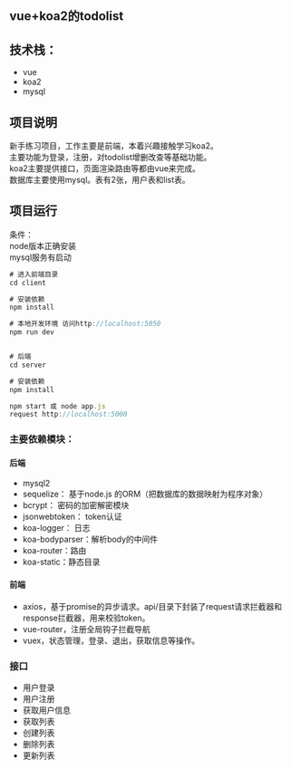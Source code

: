 ## vue+koa2的todolist

## 技术栈：
* vue
* koa2
* mysql

## 项目说明
新手练习项目，工作主要是前端，本着兴趣接触学习koa2。  
主要功能为登录，注册，对todolist增删改查等基础功能。  
koa2主要提供接口，页面渲染路由等都由vue来完成。  
数据库主要使用mysql。表有2张，用户表和list表。

## 项目运行
条件：  
node版本正确安装  
mysql服务有启动  

``` javascript
# 进入前端目录
cd client

# 安装依赖
npm install

# 本地开发环境 访问http://localhost:5050
npm run dev


# 后端 
cd server

# 安装依赖
npm install

npm start 或 node app.js
request http://localhost:5000
```

### 主要依赖模块：  
#### 后端
- mysql2
- sequelize： 基于node.js 的ORM（把数据库的数据映射为程序对象） 
- bcrypt：  密码的加密解密模块
- jsonwebtoken： token认证
- koa-logger： 日志
- koa-bodyparser：解析body的中间件
- koa-router：路由
- koa-static：静态目录


#### 前端
- axios，基于promise的异步请求。api/目录下封装了request请求拦截器和response拦截器，用来校验token。
- vue-router，注册全局钩子拦截导航
- vuex，状态管理，登录、退出，获取信息等操作。

### 接口
- 用户登录
- 用户注册
- 获取用户信息
- 获取列表
- 创建列表
- 删除列表
- 更新列表